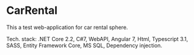 # CarRental
This a test web-application for car rental sphere.

Tech. stack: .NET Core 2.2, C#7, WebAPI, Angular 7, Html, Typescript 3.1, SASS, Entity Framework Core, MS SQL, Dependency injection.
